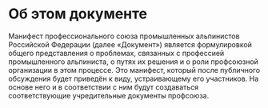 # Об этом документе

Манифест профессионального союза промышленных альпинистов Российской Федерации
(далее &laquo;Документ&raquo;) является формулировкой общего представления о проблемах,
связанных с профессией промышленного альпиниста, о путях их решения и о роли
профсоюзной организации в этом процессе. Это манифест, который после публичного
обсуждения будет приведён к виду, устраивающему его участников. На основе него и
в соответствии с ним будут создаваться соответствующие учредительные документы
профсоюза.
